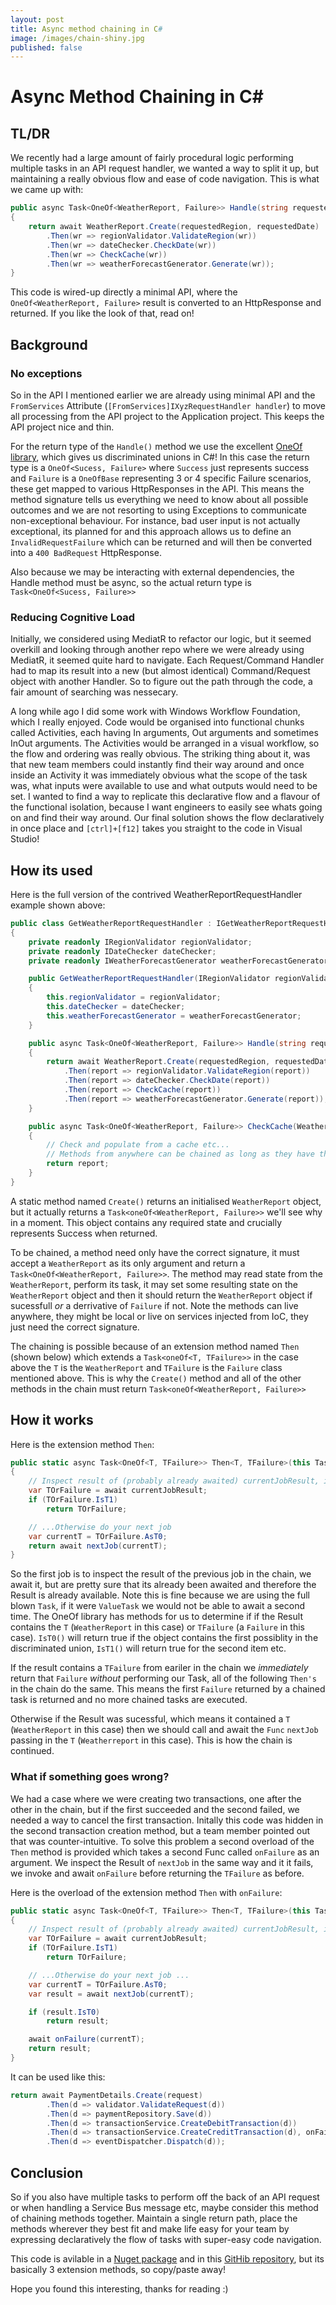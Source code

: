 ```yaml
---
layout: post
title: Async method chaining in C#
image: /images/chain-shiny.jpg
published: false
---
```


# Async Method Chaining in C#

## TL/DR

We recently had a large amount of fairly procedural logic performing multiple tasks in an API request handler, we wanted a way to split it up, but maintaining a really obvious flow and ease of code navigation. This is what we came up with:
```csharp
public async Task<OneOf<WeatherReport, Failure>> Handle(string requestedRegion, DateTime requestedDate)
{
    return await WeatherReport.Create(requestedRegion, requestedDate)
        .Then(wr => regionValidator.ValidateRegion(wr))
        .Then(wr => dateChecker.CheckDate(wr))
        .Then(wr => CheckCache(wr))
        .Then(wr => weatherForecastGenerator.Generate(wr));
}
```
This code is wired-up directly a minimal API, where the `OneOf<WeatherReport, Failure>` result is converted to an HttpResponse and returned. If you like the look of that, read on!

## Background

### No exceptions

So in the API I mentioned earlier we are already using minimal API and the `FromServices` Attribute (`[FromServices]IXyzRequestHandler handler`) to move all processing from the API project to the Application project. This keeps the API project nice and thin.

For the return type of the `Handle()` method we use the excellent [OneOf library](https://github.com/mcintyre321/OneOf), which gives us discriminated unions in C#! In this case the return type is a `OneOf<Sucess, Failure>` where `Success` just represents success and `Failure` is a `OneOfBase` representing 3 or 4 specific Failure scenarios, these get mapped to various HttpResponses in the API. This means the method signature tells us everything we need to know about all possible outcomes and we are not resorting to using Exceptions to communicate non-exceptional behaviour. For instance, bad user input is not actually exceptional, its planned for and this approach allows us to define an `InvalidRequestFailure` which can be returned and will then be converted into a `400 BadRequest` HttpResponse. 

Also because we may be interacting with external dependencies, the Handle method must be async, so the actual return type is `Task<OneOf<Sucess, Failure>>`

### Reducing Cognitive Load

Initially, we considered using MediatR to refactor our logic, but it seemed overkill and looking through another repo where we were already using MediatR, it seemed quite hard to navigate. Each Request/Command Handler had to map its result into a new (but almost identical) Command/Request object with another Handler. So to figure out the path through the code, a fair amount of searching was nessecary.  

A long while ago I did some work with Windows Workflow Foundation, which I really enjoyed. Code would be organised into functional chunks called Activities, each having In arguments, Out arguments and sometimes InOut arguments. The Activities would be arranged in a visual workflow, so the flow and ordering was really obvious. The striking thing about it, was that new team members could instantly find their way around and once inside an Activity it was immediately obvious what the scope of the task was, what inputs were available to use and what outputs would need to be set. I wanted to find a way to replicate this declarative flow and a flavour of the functional isolation, because I want engineers to easily see whats going on and find their way around. Our final solution shows the flow declaratively in once place and `[ctrl]+[f12]` takes you straight to the code in Visual Studio!

## How its used

Here is the full version of the contrived WeatherReportRequestHandler example shown above:
```csharp
public class GetWeatherReportRequestHandler : IGetWeatherReportRequestHandler
{
    private readonly IRegionValidator regionValidator;
    private readonly IDateChecker dateChecker;
    private readonly IWeatherForecastGenerator weatherForecastGenerator;

    public GetWeatherReportRequestHandler(IRegionValidator regionValidator, IDateChecker dateChecker, IWeatherForecastGenerator weatherForecastGenerator)
    {
        this.regionValidator = regionValidator;
        this.dateChecker = dateChecker;
        this.weatherForecastGenerator = weatherForecastGenerator;
    }

    public async Task<OneOf<WeatherReport, Failure>> Handle(string requestedRegion, DateTime requestedDate)
    {
        return await WeatherReport.Create(requestedRegion, requestedDate)
            .Then(report => regionValidator.ValidateRegion(report))
            .Then(report => dateChecker.CheckDate(report))
            .Then(report => CheckCache(report))
            .Then(report => weatherForecastGenerator.Generate(report));
    }

    public async Task<OneOf<WeatherReport, Failure>> CheckCache(WeatherReport report)
    {
        // Check and populate from a cache etc...
        // Methods from anywhere can be chained as long as they have the correct signature...
        return report;
    }
}
```
A static method named `Create()` returns an initialised `WeatherReport` object, but it actually returns a `Task<oneOf<WeatherReport, Failure>>` we'll see why in a moment. This object contains any required state and crucially represents Success when returned.

To be chained, a method need only have the correct signature, it must accept a `WeatherReport` as its only argument and return a `Task<OneOf<WeatherReport, Failure>>`. The method may read state from the `WeatherReport`, perform its task, it may set some resulting state on the `WeatherReport` object and then it should return the `WeatherReport` object if sucessfull _or_ a derrivative of `Failure` if not. Note the methods can live anywhere, they might be local or live on services injected from IoC, they just need the correct signature.

The chaining is possible because of an extension method named `Then` (shown below) which extends a `Task<oneOf<T, TFailure>>` in the case above the `T` is the `WeatherReport` and `TFailure` is the `Failure` class mentioned above. This is why the `Create()` method and all of the other methods in the chain must return `Task<oneOf<WeatherReport, Failure>>`

## How it works

Here is the extension method `Then`:
```csharp
public static async Task<OneOf<T, TFailure>> Then<T, TFailure>(this Task<OneOf<T, TFailure>> currentJobResult, Func<T, Task<OneOf<T, TFailure>>> nextJob)
{
    // Inspect result of (probably already awaited) currentJobResult, if its a TFailure return it...
    var TOrFailure = await currentJobResult;
    if (TOrFailure.IsT1)
        return TOrFailure;

    // ...Otherwise do your next job
    var currentT = TOrFailure.AsT0;
    return await nextJob(currentT);
}
```
So the first job is to inspect the result of the previous job in the chain, we await it, but are pretty sure that its already been awaited and therefore the Result is already available. Note this is fine because we are using the full blown `Task`, if it were `ValueTask` we would not be able to await a second time. The OneOf library has methods for us to determine if if the Result contains the `T` (`WeatherReport` in this case) or `TFailure` (a `Failure` in this case). `IsT0()` will return true if the object contains the first possiblity in the discriminated union, `IsT1()` will return true for the second item etc. 

If the result contains a `TFailure` from eariler in the chain we _immediately_ return that `Failure` _without_ performing our Task, all of the following `Then's` in the chain do the same. This means the first `Failure` returned by a chained task is returned and no more chained tasks are executed.

Otherwise if the Result was sucessful, which means it contained a `T` (`WeatherReport` in this case) then we should call and await the `Func` `nextJob` passing in the `T` (`Weatherreport` in this case). This is how the chain is continued.

### What if something goes wrong?

We had a case where we were creating two transactions, one after the other in the chain, but if the first succeeded and the second failed, we needed a way to cancel the first transaction. Initally this code was hidden in the second transaction creation method, but a team member pointed out that was counter-intuitive. To solve this problem a second overload of the `Then` method is provided which takes a second Func called `onFailure` as an argument. We inspect the Result of `nextJob` in the same way and it it fails, we invoke and await `onFailure` before returning the `TFailure` as before.

Here is the overload of the extension method `Then` with `onFailure`:
```csharp
public static async Task<OneOf<T, TFailure>> Then<T, TFailure>(this Task<OneOf<T, TFailure>> currentJobResult, Func<T, Task<OneOf<T, TFailure>>> nextJob, Func<T, Task> onFailure)
{
    // Inspect result of (probably already awaited) currentJobResult, if its a TFailure return it...
    var TOrFailure = await currentJobResult;
    if (TOrFailure.IsT1)
        return TOrFailure;

    // ...Otherwise do your next job ... 
    var currentT = TOrFailure.AsT0;
    var result = await nextJob(currentT);

    if (result.IsT0)
        return result;

    await onFailure(currentT);
    return result;
}
```
It can be used like this:
```csharp
return await PaymentDetails.Create(request)
        .Then(d => validator.ValidateRequest(d))
        .Then(d => paymentRepository.Save(d))
        .Then(d => transactionService.CreateDebitTransaction(d))
        .Then(d => transactionService.CreateCreditTransaction(d), onFailure: d => transactionService.CancelDebitTransaction(d))
        .Then(d => eventDispatcher.Dispatch(d));
```

## Conclusion

So if you also have multiple tasks to perform off the back of an API request or when handling a Service Bus message etc, maybe consider this method of chaining methods together. Maintain a single return path, place the methods wherever they best fit and make life easy for your team by expressing declaratively the flow of tasks with super-easy code navigation. 

This code is avilable in a [Nuget package]() and in this [GitHib repository](https://github.com/andrewjpoole/OneOf.Chaining), but its basically 3 extension methods, so copy/paste away!

Hope you found this interesting, thanks for reading :)

